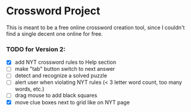 # Crossword Project

This is meant to be a free online crossword creation tool, since I couldn't find a single decent one online for free.

### TODO for Version 2:

- [x] add NYT crossword rules to Help section
- [ ] make "tab" button switch to next answer
- [ ] detect and recognize a solved puzzle
- [ ] alert user when violating NYT rules (< 3 letter word count, too many words, etc.)
- [ ] drag mouse to add black squares
- [x] move clue boxes next to grid like on NYT page
